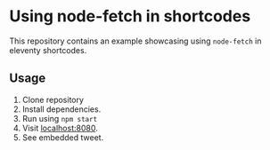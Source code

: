 # Using node-fetch in shortcodes

This repository contains an example showcasing using `node-fetch` in eleventy shortcodes.

## Usage

1. Clone repository
2. Install dependencies.
3. Run using `npm start`
4. Visit [localhost:8080](http://localhost:8080/).
5. See embedded tweet.

